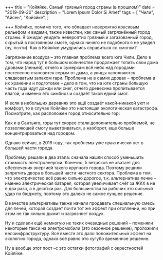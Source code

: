 +++
title = "Койяйке. Самый грязный город страны (в прошлом)"
date = "2019-09-30"
description = "Lorem Ipsum Dolor Si Amet"
tags = [
    "Чили",
    "Айсен",
    "Койяйке",
]

+++
Койяйке, помимо того, что обладает  невероятно красивым рельефом и видами, также известен, как самый загрязнённый город страны. Я ожидал увидеть невероятно грязный и загазованный город, скрытый в постоянном смоге, однако ничего не подобного я не увидел (ну, почти). Как в Койяйке умудрились справиться со смогом?


Загрязнение воздуха – это главная проблема всего юга Чили. Дело в том, что народ тут в большом количестве продолжает топить свои дома дровами (леньей), отчего к сумеркам всё небо над городами постепенно становится серым от дыма, а улицы наполняются сладковатым запахом гари. Проблема не в самих дровах – проблема в их хранении и подготовке – дело в том, что на юге страны большую часть года идут дожди или снег, отчего древесина пропитывается влагой, и именно это симбиоз и создаёт такой едкий смог.

И если в небольших деревнях это ещё создаёт какой-никакой уют и комфорт, то в случае Койяйке это настоящая экологическая катастрофа. Посмотрите, как расположен город относительно гор:


Как и в Сантьяго, горы тут скорее стали дополнительно проблемой, не позволяющей смогу выветриваться, а наоборот, еще больше концентрироваться над городом.

Однако сейчас, в  2019 году, так проблемы уже практически нет в большей части города.


Проблему решали в два этапа: сначала нашли способ уменьшить стоимость электроэнергии. Конечно, 5 ветряков не хватает для обеспечения энергией такого крупного города. Поэтому решили запретить двора в большей части частного сектора. Проблема в том, что электричество всё равно сильно дорогое, т.к. альтернатива печке – именно электрическая батарея, которая увеличивает счёт за ЖКХ в не в два раза, а в десятки раз. Для большинства ва рабочих это сильный удар по бюджету, поэтому это далеко не самое лучшее решение.


В качестве альтернативы также начали продавать специальную смесь для печей, которая создает почти тот же эффект при отоплении, но при этом не так сильно дымит и загрязняет воздух.


Ну и сделали ещё немногую не таких очевидных решений – поменяли некоторые такси на электромобили (это сезонное решение), проложили велоинфраструктуру. Всё вместе это дало положительный эффект на экологию города, однако всё равно это сугубо временное решение.


Ну а вообще этот пост –с это остатки фотографий с окрестностей Койяйке.
